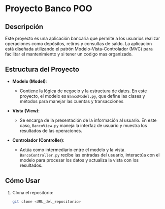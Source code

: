 # Proyecto Banco POO

## Descripción

Este proyecto es una aplicación bancaria que permite a los usuarios realizar operaciones como depósitos, retiros y consultas de saldo. La aplicación está diseñada utilizando el patrón Modelo-Vista-Controlador (MVC) para facilitar el mantenimiento y si tener un codigo mas organizado.

## Estructura del Proyecto

- **Modelo (Model)**: 
  - Contiene la lógica de negocio y la estructura de datos. En este proyecto, el modelo es `BancoModel.py`, que define las clases y métodos para manejar las cuentas y transacciones.

- **Vista (View)**: 
  - Se encarga de la presentación de la información al usuario. En este caso, `BancoView.py` maneja la interfaz de usuario y muestra los resultados de las operaciones.

- **Controlador (Controller)**: 
  - Actúa como intermediario entre el modelo y la vista. `BancoController.py` recibe las entradas del usuario, interactúa con el modelo para procesar los datos y actualiza la vista con los resultados.

## Cómo Usar

1. Clona el repositorio:
   ```bash
   git clone <URL_del_repositorio> 
